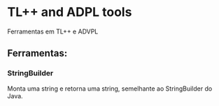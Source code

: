 # TL++ and ADPL tools
Ferramentas em TL++ e ADVPL

## Ferramentas:

### StringBuilder
Monta uma string e retorna uma string, semelhante ao StringBuilder do Java.
